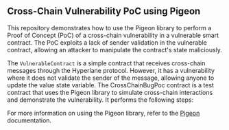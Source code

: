 ## Cross-Chain Vulnerability PoC using Pigeon
This repository demonstrates how to use the Pigeon library to perform a Proof of Concept (PoC) of a cross-chain vulnerability in a vulnerable smart contract. The PoC exploits a lack of sender validation in the vulnerable contract, allowing an attacker to manipulate the contract's state maliciously.

The `VulnerableContract` is a simple contract that receives cross-chain messages through the Hyperlane protocol. However, it has a vulnerability where it does not validate the sender of the message, allowing anyone to update the value state variable.
The CrossChainBugPoc contract is a test contract that uses the Pigeon library to simulate cross-chain interactions and demonstrate the vulnerability. It performs the following steps:

For more information on using the Pigeon library, refer to the [Pigeon](https://github.com/exp-table/pigeon) documentation.